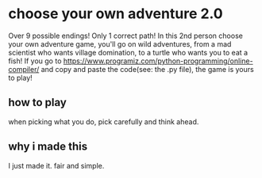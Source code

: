 # choose your own adventure 2.0
Over 9 possible endings! Only 1 correct path! 
In this 2nd person choose your own adventure game, you'll go on wild adventures, from a mad scientist who wants village domination, to a turtle who wants you to eat a fish! If you go to https://www.programiz.com/python-programming/online-compiler/ and copy and paste the code(see: the .py file), the game is yours to play!
## how to play
when picking what you do, pick carefully and think ahead.
## why i made this
I just made it. fair and simple.
